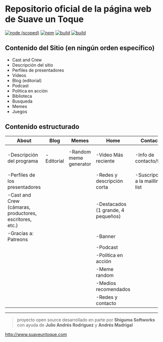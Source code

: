 # Repositorio oficial de la página web de Suave un Toque

[![node (scoped)](https://img.shields.io/node/v/@stdlib/stdlib.svg)]() [![npm](https://img.shields.io/npm/v/npm.svg)]() [![build](https://img.shields.io/badge/express-%5E4.16.2-brightgreen.svg)]() [![build](https://img.shields.io/appveyor/ci/gruntjs/grunt.svg)]()

## Contenido del Sitio (en ningún orden específico)
- Cast and Crew
- Descripción del sitio
- Perfiles de presentadores
- Videos
- Blog (editorial)
- Podcast
- Politica en acción
- Biblioteca
- Busqueda
- Memes
- Juegos


## Contenido estructurado


| About                                                   |  Blog      | Memes                  | Home                               | Contacto                        | Biblioteca                | Juegos                          |
|---------------------------------------------------------|------------|------------------------|------------------------------------|---------------------------------|---------------------------|---------------------------------|
| -Descripción del programa                               | -Editorial | -Random meme generator | -Video Más reciente                | -Info de contacto/form          | -Todos los videos que hay | -Juegos hechos por la comunidad |
| -Perfiles de los presentadores                          |            |                        | -Redes y descripción corta         | -Suscripción a la mailling list |                           |                                 |
| -Cast and Crew (cámaras, productores, escritores, etc.) |            |                        | -Destacados (1 grande, 4 pequeños) |                                 |                           |                                 |
| -Gracias a: Patreons                                    |            |                        | -Banner                            |                                 |                           |                                 |
|                                                         |            |                        | -Podcast                           |                                 |                           |                                 |
|                                                         |            |                        | -Politica en acción                |                                 |                           |                                 |
|                                                         |            |                        | -Meme random                       |                                 |                           |                                 |
|                                                         |            |                        | -Medios recomendados               |                                 |                           |                                 |
|                                                         |            |                        | -Redes y contacto                  |                                 |                           |                                 |

---

> proyecto open source desarrollado en parte por **Shiguma Softworks** con ayuda de **Julio Andrés Rodriguez** y **Andrés Madrigal**


http://www.suaveuntoque.com
